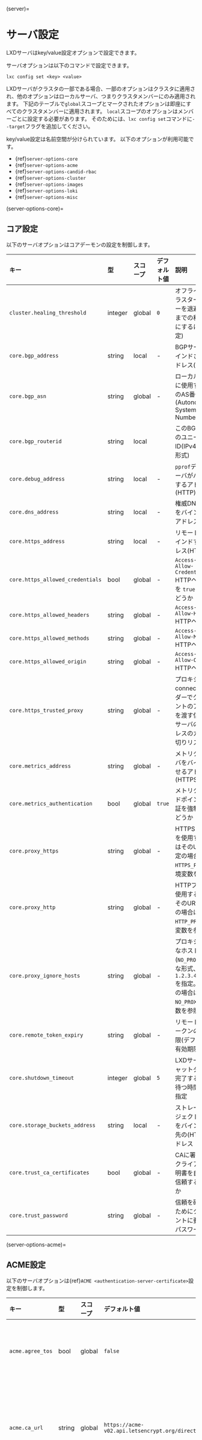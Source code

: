 (server)=
# サーバ設定

LXDサーバはkey/value設定オプションで設定できます。

サーバオプションは以下のコマンドで設定できます。

    lxc config set <key> <value>

LXDサーバがクラスタの一部である場合、一部のオプションはクラスタに適用され、他のオプションはローカルサーバ、つまりクラスタメンバーにのみ適用されます。
下記のテーブルで`global`スコープとマークされたオプションは即座にすべてのクラスタメンバーに適用されます。
`local`スコープのオプションはメンバーごとに設定する必要があります。
そのためには、`lxc config set`コマンドに`--target`フラグを追加してください。

key/value設定は名前空間が分けられています。
以下のオプションが利用可能です。

- {ref}`server-options-core`
- {ref}`server-options-acme`
- {ref}`server-options-candid-rbac`
- {ref}`server-options-cluster`
- {ref}`server-options-images`
- {ref}`server-options-loki`
- {ref}`server-options-misc`

(server-options-core)=
## コア設定

以下のサーバオプションはコアデーモンの設定を制御します。


キー                             | 型      | スコープ | デフォルト値 | 説明
:--                              | :---    | :----    | :------      | :----------
`cluster.healing_threshold`      | integer | global   | `0`          | オフラインのクラスターメンバーを退避させるまでの秒数 (無効にするには`0`を設定)
`core.bgp_address`               | string  | local    | -            | BGPサーバをバインドさせるアドレス(BGP)
`core.bgp_asn`                   | string  | global   | -            | ローカルサーバに使用するBGPのAS番号 (Autonomous System Number)
`core.bgp_routerid`              | string  | local    |              | このBGPサーバのユニークなID(IPv4アドレス形式)
`core.debug_address`             | string  | local    | -            | `pprof`デバッグサーバがバインドするアドレス (HTTP)
`core.dns_address`               | string  | local    | -            | 権威DNSサーバをバインドするアドレス(DNS)
`core.https_address`             | string  | local    | -            | リモートAPIがバインドするアドレス(HTTPS)
`core.https_allowed_credentials` | bool    | global   | -            | `Access-Control-Allow-Credentials` HTTPヘッダの値を `true` にするかどうか
`core.https_allowed_headers`     | string  | global   | -            | `Access-Control-Allow-Headers` HTTPヘッダの値
`core.https_allowed_methods`     | string  | global   | -            | `Access-Control-Allow-Methods` HTTPヘッダの値
`core.https_allowed_origin`      | string  | global   | -            | `Access-Control-Allow-Origin` HTTPヘッダの値
`core.https_trusted_proxy`       | string  | global   | -            | プロキシのconnectionヘッダーでクライアントのアドレスを渡す信頼するサーバのIPアドレスのカンマ区切りリスト
`core.metrics_address`           | string  | global   | -            | メトリクスサーバをバインドさせるアドレス(HTTPS)
`core.metrics_authentication`    | bool    | global   | `true`       | メトリクスエンドポイントの認証を強制するかどうか
`core.proxy_https`               | string  | global   | -            | HTTPSプロキシを使用する場合はそのURL(未指定の場合は `HTTPS_PROXY` 環境変数を参照)
`core.proxy_http`                | string  | global   | -            | HTTPプロキシを使用する場合はそのURL(未指定の場合は `HTTP_PROXY` 環境変数を参照)
`core.proxy_ignore_hosts`        | string  | global   | -            | プロキシが不要なホスト(`NO_PROXY`と同様な形式、例えば`1.2.3.4,1.2.3.5`を指定。未指定の場合は`NO_PROXY`環境変数を参照)
`core.remote_token_expiry`       | string  | global   | -            | リモート追加トークンの有効期限(デフォルトは有効期限なし)
`core.shutdown_timeout`          | integer | global   | `5`          | LXDサーバがシャットダウンを完了するまでに待つ時間を分で指定
`core.storage_buckets_address`   | string  | local    | -            | ストレージオブジェクトサーバをバインドする先の(HTTPS)アドレス
`core.trust_ca_certificates`     | bool    | global   | -            | CAに署名されたクライアント証明書を自動的に信頼するかどうか
`core.trust_password`            | string  | global   | -            | 信頼を確立するためにクライアントに要求するパスワード

(server-options-acme)=
## ACME設定

以下のサーバオプションは{ref}`ACME <authentication-server-certificate>`設定を制御します。

キー                                | 型      | スコープ | デフォルト値                                     | 説明
:--                                 | :---    | :----    | :------                                          | :----------
`acme.agree_tos`                    | bool    | global   | `false`                                          | ACMEの利用規約に同意するか
`acme.ca_url`                       | string  | global   | `https://acme-v02.api.letsencrypt.org/directory` | ACMEサービスのディレクトリリソースのURL
`acme.domain`                       | string  | global   | -                                                | 証明書を発行するドメイン
`acme.email`                        | string  | global   | -                                                | アカウント登録に使用するemailアドレス

(server-options-candid-rbac)=
## CandidとRBAC設定

以下のサーバオプションは、{ref}`authentication-candid`あるいは{ref}`authentication-rbac`を使った外部のユーザ認証を設定します。

キー                                | 型      | スコープ | デフォルト値                                     | 説明
:--                                 | :---    | :----    | :------                                          | :----------
`candid.api.key`                    | string  | global   | -                                                | Candidサーバの公開鍵(HTTPのみのサーバで必要)
`candid.api.url`                    | string  | global   | -                                                | Candidを使用する外部認証エンドポイントのURL
`candid.domains`                    | string  | global   | -                                                | 許可されるCandidドメインのカンマ区切りリスト(空文字は全てのドメインが有効という意味になります)
`candid.expiry`                     | integer | global   | `3600`                                           | Candid macaroonの有効期間(秒で指定)
`rbac.agent.private_key`            | string  | global   | -                                                | RBAC登録中に提供されるCandidエージェントの秘密鍵
`rbac.agent.public_key`             | string  | global   | -                                                | RBAC登録中に提供されるCandidエージェントの公開鍵
`rbac.agent.url`                    | string  | global   | -                                                | RBAC登録中に提供されるCandidエージェントのURL
`rbac.agent.username`               | string  | global   | -                                                | RBAC登録中に提供されるCandidエージェントのユーザー名
`rbac.api.expiry`                   | integer | global   | -                                                | RBACのmacaroonの有効期限(秒)
`rbac.api.key`                      | string  | global   | -                                                | RBACサーバの公開鍵(HTTPのみ有効なサーバで必要)
`rbac.api.url`                      | string  | global   | -                                                | 外部のRBACサーバのURL

(server-options-oidc)=
## OpenID Connect 設定
キー             | 型     | スコープ | デフォルト値 | 説明
:--              | :---   | :----    | :------      | :----------
`oidc.client.id` | string | global   | -            | OpenID Connect クライアント ID
`oidc.issuer`    | string | global   | -            | プロバイダの OpenID Connect Discovery URL
`oidc.audience`  | string | global   | -            | アプリケーションに期待される audience value (プロバイダによっては必須)

(server-options-cluster)=
## クラスタ設定

以下のサーバオプションは{ref}`clustering`を制御します。

キー                                | 型      | スコープ | デフォルト値                                     | 説明
:--                                 | :---    | :----    | :------                                          | :----------
`cluster.https_address`             | string  | local    | -                                                | クラスタのトラフィックに使用するアドレス
`cluster.images_minimal_replica`    | integer | global   | `3`                                              | 特定のイメージのコピーを持つべきクラスタメンバーの最小数(リプリケーションなしは`1`を、全メンバーにコピーは`-1`を設定)
`cluster.join_token_expiry`         | string  | global   | `3H`                                             | クラスタジョイントークンの有効期限
`cluster.max_standby`               | integer | global   | `2`                                              | データベースのスタンバイの役割を割り当てられるクラスタメンバーの最大数(`0`から`5`である必要あり)
`cluster.max_voters`                | integer | global   | `3`                                              | データベースの投票者の役割を割り当てられるクラスタメンバーの最大数(`3`以上の奇数である必要あり)
`cluster.offline_threshold`         | integer | global   | `20`                                             | 無反応なノードをオフラインとみなす秒数

(server-options-images)=
## イメージ設定

以下のサーバオプションは{ref}`images`をどう取り扱うかを制御します。

キー                                | 型      | スコープ | デフォルト値                                     | 説明
:--                                 | :---    | :----    | :------                                          | :----------
`images.auto_update_cached`         | bool    | global   | `true`                                           | LXD がキャッシュしているイメージを自動的に更新するかどうか
`images.auto_update_interval`       | integer | global   | `6`                                              | キャッシュされているイメージが更新されているかチェックする間隔を時間単位で指定
`images.compression_algorithm`      | string  | global   | `gzip`                                           | 新しいイメージに使用する圧縮アルゴリズム (`bzip2`, `gzip`, `lzma`, `xz`, `none` のいずれか)
`images.default_architecture`       | string  | -        | -                                                | アーキテクチャーが混在するクラスタ内で使用するデフォルトのアーキテクチャー
`images.remote_cache_expiry`        | integer | global   | `10`                                             | キャッシュされたが未使用のイメージを破棄するまでの日数

(server-options-loki)=
## Loki設定

以下のサーバオプションは外部ログ集約システムを設定します。

キー                                | 型      | スコープ | デフォルト値                                     | 説明
:--                                 | :---    | :----    | :------                                          | :----------
`loki.api.ca_cert`                  | string  | global   | -                                                | LokiサーバのCA証明書
`loki.api.url`                      | string  | global   | -                                                | LokiサーバのURL
`loki.auth.password`                | string  | global   | -                                                | 認証に使用するパスワード
`loki.auth.username`                | string  | global   | -                                                | 認証に使用するユーザ名
`loki.labels`                       | string  | global   | -                                                | Lokiログエントリにラベルとして使用する値のカンマ区切りリスト
`loki.loglevel`                     | string  | global   | `info`                                           | Lokiサーバに送信する最低のログレベル
`loki.types`                        | string  | global   | `lifecycle,logging`                              | Lokiサーバに送信するイベント種別(`lifecytle`および/または`logging`)

(server-options-misc)=
## その他設定

以下のサーバオプションは{ref}`instances`のサーバ固有設定、MAAS統合、{ref}`OVN <network-ovn>`統合、{ref}`バックアップ <backups>`、{ref}`storage`を設定します。

```{rst-class} break-col-4 min-width-4-8
```

キー                                | 型     | スコープ | デフォルト値                      | 説明
:--                                 | :---   | :----    | :------                           | :----------
`backups.compression_algorithm`     | string | global   | `gzip`                            | バックアップに用いる圧縮アルゴリズム (`bzip2`, `gzip`, `lzma`, `xz`, `none` のいずれか)
`instances.nic.host_name`           | string | global   | `random`                          | `random`に設定するとランダムなホストインタフェース名を使用し、`mac`に設定すると`lxd<mac_address>`の形式(先頭2桁を除いたMACアドレス)で名前を生成
`instances.placement.scriptlet`     | string | global   | -                                 | カスタムの自動インスタンス配置ロジック用の{ref}`clustering-instance-placement-scriptlet`を格納
`maas.api.key`                      | string | global   | -                                 | MAASを管理するためのAPIキー
`maas.api.url`                      | string | global   | -                                 | MAASサーバのURL
`maas.machine`                      | string | local    | ホスト名                          | このLXDホストのMAASでの名前
`network.ovn.integration_bridge`    | string | global   | `br-int`                          | OVNネットワークに使用するOVN統合ブリッジ
`network.ovn.northbound_connection` | string | global   | `unix:/var/run/ovn/ovnnb_db.sock` | OVN northbound データベース接続文字列
`storage.backups_volume`            | string | local    | -                                 | バックアップのtarballを保管するのに使用するボリューム(`POOL/VOLUME`形式で指定)
`storage.images_volume`             | string | local    | -                                 | イメージのtarballを保管するのに使用するボリューム(`POOL/VOLUME`形式で指定)
